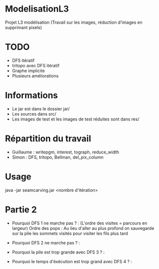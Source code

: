 # ModelisationL3
Projet L3 modélisation (Travail sur les images, réduction d'images en supprimant pixels)

# TODO
* DFS itératif
* tritopo avec DFS itératif
* Graphe implicite
* Plusieurs améliorations

# Informations
* Le jar est dans le dossier jar/
* Les sources dans src/
* Les images de test et les images de test réduites sont dans res/

# Répartition du travail
* Guillaume : writepgm, interest, tograph, reduce_width
* Simon : DFS, tritopo, Bellman, del_pix_column


# Usage
java -jar seamcarving.jar <pgm source> <pgm destination> <nombre d'itération>

# Partie 2
* Pourquoi DFS 1 ne marche pas ? : (L'ordre des visites = parcours en largeur)
Ordre des pops : Au lieu d'aller au plus profond on sauvegarde sur la pile les sommets visités pour visiter les fils plus tard

* Pourquoi DFS 2 ne marche pas ? :
* Pourquoi la pile est trop grande avec DFS 3 ? :
* Pourquoi le temps d'éxécution est trop grand avec DFS 4 ? :
